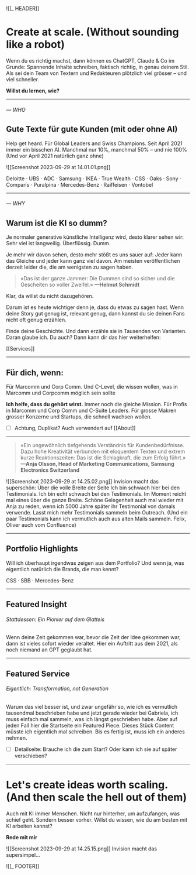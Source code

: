 ![[_ HEADER]]



# Create at scale. (Without sounding like a robot)

Wenn du es richtig machst, dann können es ChatGPT, Claude & Co im Grunde: Spannende Inhalte schreiben, faktisch richtig, in genau deinem Stil. Als sei dein Team von Textern und Redakteuren plötzlich viel grösser – und viel schneller.

**Willst du lernen, wie?**

---

###### — WHO
## Gute Texte für gute Kunden (mit oder ohne AI)

Help get heard. Für Global Leaders and Swiss Champions. Seit April 2021 immer ein bisschen AI. Manchmal nur 10%, manchmal 50% – und nie 100% (Und vor April 2021 natürlich ganz ohne)

![[Screenshot 2023-09-29 at 14.01.01.png]]

Deloitte · UBS · ADC · Samsung · IKEA · True Wealth · CSS · Oaks · Sony · Comparis · Puralpina · Mercedes-Benz · Raiffeisen · Vontobel 

---

###### — WHY
## Warum ist die KI so dumm?

Je normaler generative künstliche Intelligenz wird, desto klarer sehen wir: Sehr viel ist langweilig. Überflüssig. Dumm. 

Je mehr wir davon sehen, desto mehr stößt es uns sauer auf: Jeder kann das Gleiche und jeder kann ganz viel davon. Am meisten veröffentlichen derzeit leider die, die am wenigsten zu sagen haben. 

> «Das ist der ganze Jammer: Die Dummen sind so sicher und die Gescheiten so voller Zweifel.» **—Helmut Schmidt**

Klar, da willst du nicht dazugehören. 

Darum ist es heute wichtiger denn je, dass du etwas zu sagen hast. Wenn deine Story gut genug ist, relevant genug, dann kannst du sie deinen Fans nicht oft genug erzählen.

Finde deine Geschichte. Und dann erzähle sie in Tausenden von Varianten. Daran glaube ich. Du auch? Dann kann dir das hier weiterhelfen:

[[Services]]

---
## Für dich, wenn:

Für Marcomm und Corp Comm. Und C-Level, die wissen wollen, was in Marcomm und Corpcomm möglich sein sollte

**Ich helfe, dass du gehört wirst.** Immer noch die gleiche Mission. Für Profis in Marcomm und Corp Comm und C-Suite Leaders. Für grosse Makren grosser Konzerne und Startups, die schnell wachsen wollen. 

- [ ] Achtung, Duplikat? Auch verwendert auf [[About]]

---

>«Ein ungewöhnlich tiefgehends Verständnis für Kundenbedürfnisse. Dazu hohe Kreativität verbunden mit eloquentem Texten und extrem kurze Reaktionszeiten: Das ist die Schlagkraft, die zum Erfolg führt.» **—Anja Olsson, Head of Marketing Communications, Samsung Electronics Switzerland**

![[Screenshot 2023-09-29 at 14.25.02.png]]
Invision macht das superschön: Über die volle Breite der Seite
Ich bin schwach hier bei den Testimonials. Ich bin echt schwach bei den Testimonials. Im Moment reicht mal eines über die ganze Breite. Schöne Gelegenheit auch mal wieder mit Anja zu reden, wenn ich 5000 Jahre später ihr Testimonial von damals verwende. Lasst mich mehr Testimonials sammeln beim Outreach.
(Und ein paar Testimonials kann ich vermutlich auch aus alten Mails sammeln. Felix, Oliver auch vom Confluence)

---

## Portfolio Highlights

Will ich überhaupt irgendwas zeigen aus dem Portfolio? Und wenn ja, was eigentlich natürlich die Brands, die man kennt?

CSS · SBB · Mercedes-Benz

---

## Featured Insight

###### Stattdessen: Ein Pionier auf dem Glatteis
Wenn deine Zeit gekommen war, bevor die Zeit der Idee gekommen war, dann ist vieles sofort wieder veraltet. Hier ein Auftritt aus dem 2021, als noch niemand an GPT geglaubt hat.

---

## Featured Service
###### Eigentlich: Transformation, not Generation
Warum das viel besser ist, und zwar ungefähr so, wie ich es vermutlich tausendmal beschrieben habe und jetzt gerade wieder bei Gabriela, ich muss einfach mal sammeln, was ich längst geschrieben habe. Aber auf jeden Fall hier die Startseite ein Featured Piece. Dieses Stück Content müsste ich eigentlich mal schreiben. Bis es fertig ist, muss ich ein anderes nehmen.

- [ ] Detailseite: Brauche ich die zum Start? Oder kann ich sie auf später verschieben?

---

# Let's create ideas worth scaling. (And then scale the hell out of them)

Auch mit KI immer Menschen. Nicht nur hinterher, um aufzufangen, was schief geht. Sondern besser vorher. Willst du wissen, wie du am besten mit KI arbeiten kannst?

**Rede mit mir**

![[Screenshot 2023-09-29 at 14.25.15.png]]
Invision macht das supersimpel...


![[_ FOOTER]]





